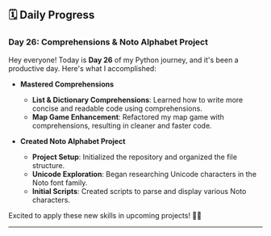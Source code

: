 ## 🗓️ Daily Progress

### Day 26: Comprehensions & Noto Alphabet Project

Hey everyone! Today is **Day 26** of my Python journey, and it's been a productive day. Here's what I accomplished:

- **Mastered Comprehensions**
  - **List & Dictionary Comprehensions**: Learned how to write more concise and readable code using comprehensions.
  - **Map Game Enhancement**: Refactored my map game with comprehensions, resulting in cleaner and faster code.

- **Created Noto Alphabet Project**
  - **Project Setup**: Initialized the repository and organized the file structure.
  - **Unicode Exploration**: Began researching Unicode characters in the Noto font family.
  - **Initial Scripts**: Created scripts to parse and display various Noto characters.

Excited to apply these new skills in upcoming projects! 🚀🐍

---

